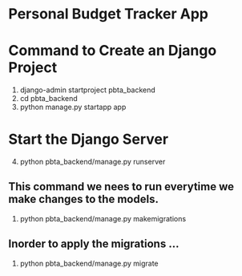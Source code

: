 # Personal Budget Tracker App

# Command  to Create  an Django Project

1. django-admin startproject pbta_backend 
2. cd pbta_backend 
3. python  manage.py startapp app

# Start the Django  Server
4. python  pbta_backend/manage.py runserver

## This  command  we  nees to run everytime  we  make  changes  to  the models.
1. python  pbta_backend/manage.py makemigrations

## Inorder to apply  the migrations  ...
1. python  pbta_backend/manage.py migrate
